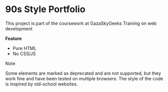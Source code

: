 # 90s Style Portfolio

This project is part of the coursework at GazaSkyGeeks Training on web development

**Feature**

- Pure HTML
- No CSS/JS

> [!NOTE]
> Some elements are marked as deprecated and are not supported, but they work fine and have been tested on multiple browsers.
> The style of the code is inspired by old-school websites.
